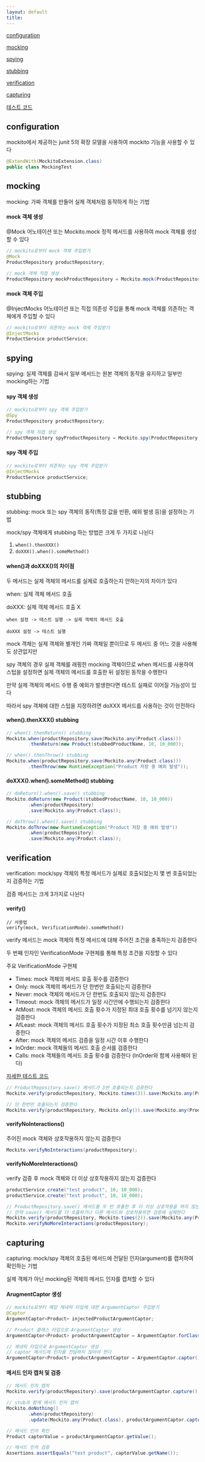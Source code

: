 ```yaml
---
layout: default
title:
---
```


[configuration](#configuration)

[mocking](#mocking)

[spying](#spying)

[stubbing](#stubbing)

[verification](#verification)

[capturing](#capturing)

[테스트 코드](../src/test/java/hansanhha)


## configuration

mockito에서 제공하는 junit 5의 확장 모델을 사용하여 mockito 기능을 사용할 수 있다

```java
@ExtendWith(MockitoExtension.class)
public class MockingTest
```


## mocking

mocking: 가짜 객체를 만들어 실제 객체처럼 동작하게 하는 기법

#### mock 객체 생성

@Mock 어노테이션 또는 Mockito.mock 정적 메서드를 사용하여 mock 객체를 생성할 수 있다

```java
// mockito로부터 mock 객체 주입받기 
@Mock
ProductRepository productRepository;

// mock 객체 직접 생성
ProductRepository mockProductRepository = Mockito.mock(ProductRepository.class);
```

#### mock 객체 주입

@InjectMocks 어노테이션 또는 직접 의존성 주입을 통해 mock 객체를 의존하는 객체에게 주입할 수 있다

```java
// mockito로부터 의존하는 mock 객체 주입받기
@InjectMocks
ProductService productService;
```


## spying

spying: 실제 객체를 감싸서 일부 메서드는 원본 객체의 동작을 유지하고 일부만 mocking하는 기법

#### spy 객체 생성

```java
// mockito로부터 spy 객체 주입받기
@Spy
ProductRepository productRepository;

// spy 객체 직접 생성
ProductRepository spyProductRepository = Mockito.spy(ProductRepository.class);
```

#### spy 객체 주입

```java
// mockito로부터 의존하는 spy 객체 주입받기
@InjectMocks
ProductService productService;
```


## stubbing

stubbing: mock 또는 spy 객체의 동작(특정 값을 반환, 예외 발생 등)을 설정하는 기법

mock/spy 객체에게 stubbing 하는 방법은 크게 두 가지로 나뉜다

1. `when().thenXXX()`
2. `doXXX().when().someMethod()`

#### when()과 doXXX()의 차이점

두 메서드는 실제 객체의 메서드를 실제로 호출하는지 안하는지의 차이가 있다

when: 실제 객체 메서드 호출

doXXX: 실제 객체 메서드 호출 X

```text
when 설정 -> 테스트 실행 -> 실제 객체의 메서드 호출

doXXX 설정 -> 테스트 실행
```

mock 객체는 실제 객체와 별개인 가짜 객체일 뿐이므로 두 메서드 중 어느 것을 사용해도 상관없지만

spy 객체의 경우 실제 객체를 래핑한 mocking 객체이므로 when 메서드를 사용하여 스텁을 설정하면 실제 객체의 메서드를 호출한 뒤 설정된 동작을 수행한다

만약 실제 객체의 메서드 수행 중 예외가 발생한다면 테스트 실패로 이어질 가능성이 있다

따라서 spy 객체에 대한 스텁을 지정하려면 doXXX 메서드를 사용하는 것이 안전하다


#### when().thenXXX() stubbing

```java
// when().thenReturn() stubbing
Mockito.when(productRepository.save(Mockito.any(Product.class)))
        .thenReturn(new Product(stubbedProductName, 10, 10_000));

// when().thenThrow() stubbing
Mockito.when(productRepository.save(Mockito.any(Product.class)))
        .thenThrow(new RuntimeException("Product 저장 중 예외 발생"));
```

#### doXXX().when().someMethod() stubbing

```java
// doReturn().when().save() stubbing
Mockito.doReturn(new Product(stubbedProductName, 10, 10_000))
        .when(productRepository)
        .save(Mockito.any(Product.class));

// doThrow().when().save() stubbing
Mockito.doThrow(new RuntimeException("Product 저장 중 예외 발생"))
        .when(productRepository)
        .save(Mockito.any(Product.class));
```


## verification

verification: mock/spy 객체의 특정 메서드가 실제로 호출되었는지 몇 번 호출되었는지 검증하는 기법

검증 메서드는 크게 3가지로 나뉜다

#### verify()

```text
// 사용법
verify(mock, VerificationMode).someMethod()
```

verify 메서드는 mock 객체의 특정 메서드에 대해 주어진 조건을 충족하는지 검증한다

두 번째 인자인 VerificationMode 구현체를 통해 특정 조건을 지정할 수 있다

주요 VerificationMode 구현체
- Times: mock 객체의 메서드 호출 횟수를 검증한다
- Only: mock 객체의 메서드가 단 한번만 호출되는지 검증한다
- Never: mock 객체의 메서드가 단 한번도 호출되지 않는지 검증한다
- Timeout: mock 객체의 메서드가 일정 시간안에 수행되는지 검증한다
- AtMost: mock 객체의 메서드 호출 횟수가 지정된 최대 호출 횟수를 넘기지 않는지 검증한다
- AfLeast: mock 객체의 메서드 호출 횟수가 지정된 최소 호출 횟수만큼 넘는지 검증한다
- After: mock 객체의 메서드 검증을 일정 시간 이후 수행한다
- InOrder: mock 객체들의 메서드 호출 순서를 검증한다
- Calls: mock 객체들의 메서드 호출 횟수를 검증한다 (InOrder와 함께 사용해야 된다)

[자세한 테스트 코드](../src/test/java/hansanhha/VerificationTest.java)

```java
// ProductRepository.save() 메서드가 3번 호출되는지 검증한다
Mockito.verify(productRepository, Mockito.times(3)).save(Mockito.any(Product.class));

// 단 한번만 호출되는지 검증한다
Mockito.verify(productRepository, Mockito.only()).save(Mockito.any(Product.class));
```

#### verifyNoInteractions()

주어진 mock 객체와 상호작용하지 않는지 검증한다

```java
Mockito.verifyNoInteractions(productRepository);
```

#### verifyNoMoreInteractions()

verify 검증 후 mock 객체와 더 이상 상호작용하지 않는지 검증한다

```java
productService.create("test product", 10, 10_000);
productService.create("test product", 10, 10_000);

// ProductRepository.save() 메서드를 두 번 호출한 후 더 이상 상호작용을 하지 않는지 검증한다 
// 만약 save() 메서드를 더 호출하거나 다른 메서드와 상호작용하면 검증에 실패한다
Mockito.verify(productRepository, Mockito.times(2)).save(Mockito.any(Product.class));
Mockito.verifyNoMoreInteractions(productRepository);
```


## capturing

capturing: mock/spy 객체의 호출된 메서드에 전달된 인자(argument)를 캡처하여 확인하는 기법

실제 객체가 아닌 mocking된 객체의 메서드 인자를 캡처할 수 있다

#### ArugmentCaptor 생성

```java
// mockito로부터 해당 제네릭 타입에 대한 ArgumentCaptor 주입받기
@Captor
ArgumentCaptor<Product> injectedProductArgumentCaptor;

// Product 클래스 타입으로 ArgumentCaptor 생성
ArgumentCaptor<Product> productArgumentCaptor = ArgumentCaptor.forClass(Product.class);

// 제네릭 타입으로 ArgumentCaptor 생성
// captor 메서드에 인자를 전달하지 않아야 한다
ArgumentCaptor<Product> productArgumentCaptor = ArgumentCaptor.captor();
```

#### 메서드 인자 캡처 및 검증

```java
// 메서드 인자 캡처
Mockito.verify(productRepository).save(productArgumentCaptor.capture());

// stub과 함께 메서드 인자 캡처
Mockito.doNothing()
        .when(productRepository)
        .update(Mockito.any(Product.class), productArgumentCaptor.capture());

// 메서드 인자 확인
Product captorValue = productArgumentCaptor.getValue();

// 메서드 인자 검증
Assertions.assertEquals("test product", captorValue.getName());
```

